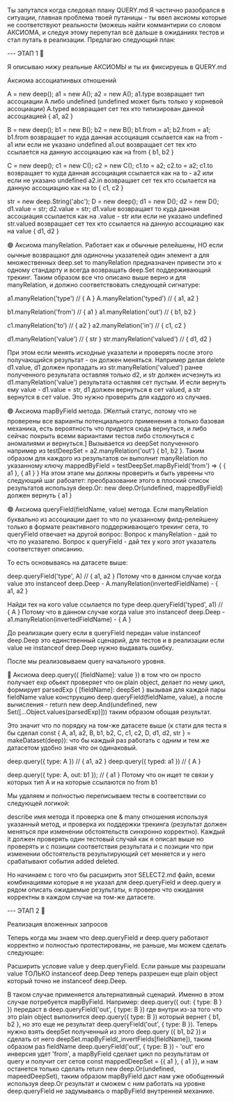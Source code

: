 Ты запутался когда следовал плану QUERY.md
Я частично разобрался в ситуации, главная проблема твоей путаницы - ты ввел аксиомы которые не соответствуют реальности (можешь найти коммантирии со словом АКСИОМА, и следуя этому перепутал всё дальше в ожиданиях тестов и стал путать в реализации. Предлагаю следующий план:

--- ЭТАП 1 🔴

Я описываю нижу реальные АКСИОМЫ и ты их фиксируешь в QUERY.md

Аксиома ассоциатинвых отношений

A = new deep(); a1 = new A(); a2 = new A();
a1.type возвращает тип ассоциации A либо undefined (undefined может быть только у корневой ассоциации)
A.typed возвращает сет тех кто типизирован данной ассоциацией { a1, a2 }

B = new deep(); b1 = new B(); b2 = new B(); b1.from = a1; b2.from = a1;
b1.from возвращает то куда данная ассоциация ссылается как на from - a1 или если не указано undefined
a1.out возвращает сет тех кто ссылается на данную ассоциацию как на from { b1, b2 }

C = new deep(); c1 = new C(); c2 = new C(); c1.to = a2; c2.to = a2;
c1.to возвращает то куда данная ассоциация ссылается как на to - a2 или если не указано undefined
a2.in возвращает сет тех кто ссылается на данную ассоциацию как на to { c1, c2 }

str = new deep.String('abc');
D = new deep(); d1 = new D(); d2 = new D(); d1.value = str; d2.value = str;
d1.value возвращает то куда данная ассоциация ссылается как на .value - str или если не указано undefined
str.valued возвращает сет тех кто ссылается на данную ассоциацию как на value { d1, d2 }

🟢 Аксиома manyRelation. Работает как и обычные релейшены, НО если оычные возвращают для одиночны указателей один элемент а для множественных deep.set то manyRelation предназначен привести это к одному стандарту и всегда возвращать deep.Set поддерживающий трекинг. Таким образом все что описано выше верно и для manyRelation, и должно соответствовать следующей сигнатуре:

a1.manyRelation('type') // { A }
A.manyRelation('typed') // { a1, a2 }

b1.manyRelation('from') // { a1 }
a1.manyRelation('out') // { b1, b2 }

c1.manyRelation('to') // { a2 }
a2.manyRelation('in') // { c1, c2 }

d1.manyRelation('value') // { str }
str.manyRelation('valued') // { d1, d2 }

При этом если менять исходные указатели и проверять после этого получающийся результат - он должен меняться. Например делая delete d1.value, d1 должен пропадать из str.manyRelation('valued') ранее полученного результата оставляя только d2, и str должен исчезнуть из d1.manyRelation('value') результата оставляя сет пустым. И если вернуть ему value - d1.value = str, d1 должен вернуться в сет valued, а str вернутся в сет value. Это нужно проверить для каддого из случаев.

🟢 Аксиома mapByField метода.
[Желтый статус, потому что не проверены все варианты потенциального применения а только базовая механика, есть вероятность что придется сюда вернуться, и либо сейчас покрыть всеми вариантами тестов либо столкнуться с аномалиями и вернуться.]
Вызывается из deepSet полученного например из testDeepSet = a2.manyRelation('out') { b1, b2 }.
Таким образом для каждого из результатов он выполнит manyRelation по указанному ключу 
mappedByField = testDeepSet.mapByField('from') => { { a1 }, { a1 } }
На этом этапе мы должны проверить и быть увреены что следующий шаг рабоатет: преобразование этого в плоский список результатов используя deep.Or:
new deep.Or(undefined, mappedByField) должен вернуть { a1 }

🟢 Аксиома queryField(fieldName, value) метода. Если manyRelation буквально из ассоциации дает то что по указанному филд-релейшену только в формате реактивного поддерживающего трекинг сета, то queryField отвечает на другой вопрос:
Вопрос к manyRelation - дай то что по указателю.
Вопрос к queryField - дай тех у кого этот указатель соответствует описанию.

То есть основываясь на датасете выше:

deep.queryField('type', A) // { a1, a2 }
Потому что в данном случае когда value это instanceof deep.Deep -  A.manyRelation(invertedFieldName) - { a1, a2 }

Найди тех на кого value ссылается по type
deep.queryField('typed', a1) // { A }
Потому что в данном случае когда value это instanceof deep.Deep -  a1.manyRelation(invertedFieldName) - { A }

До реализации query если в queryField передан value instanceof deep.Deep это единственный сценарий, для тестов и в реализации если value не instanceof deep.Deep нужно выдавать ошибку.

После мы реализовываем query начального уровня.

🔴 Аксиома deep.query({ [fieldName]: value }) в том что он просто получает exp обьект проверяет что он plain object, делает по нему цикл, формирует parsedExp { [fieldName]: deepSet } вызывая для каждой пары fieldName value конструкцию deep.queryField(fieldName, value), а после вычисления - return new deep.And(undefined, new Set([...Object.values(parsedExp)])) таким образом обощая результат.

Это значит что по порядку на том-же датасете выше (к стати для теста я бы сделал const { A, a1, a2, B, b1, b2, C, c1, c2, D, d1, d2, str } = makeDataset(deep)): что бы каждый раз работать с одним и тем же датасетом удобно зная что он одинаковый.

deep.query({ type: A }) // { a1, a2 }
deep.query({ typed: a1 }) // { A }

deep.query({ type: A, out: b1 }); // { a1 } 
Потому что он ищет те связи у которых тип A и на которые ссылаются по from b1

Мы удаляем и полностью переписываем тесты в соответствии со следующей логикой:

describe имя метода
it проверка one & many отношения используя указанный метод, и проверка их поддержки трекинга (результат должен меняться при изменении обстоятельств синхронно корректно). Каждый it должен проверять один тестовый случай как я описал выше но проверять и с позиции соответствия результата и с позиции что при изменении обстоятельств результирующий сет меняется и у него срабатывают события added deleted.

Но начинаем с того что бы расширить этот SELECT2.md файл, всеми комбинациями которые я не указал для deep.queryField и deep.query и рядом описать ожидаемые результаты, я проверю что ожидания корректны в каждом случае на том-же датасете.

--- ЭТАП 2 🔴

Реализация вложенных запросов

Теперь когда мы знаем что deep.queryField и deep.query работают корректно и полностью протестированы, не раньше, мы можем сделать следующее:

Расширить условие value у deep.queryField. Если раньше мы разрешали value ТОЛЬКО instanceof deep.Deep теперь разрешен еще plain object который точно не instanceof deep.Deep.

В таком случае применяется альтернативный сценарий. Именно в этом случае потребуется mapByField.
Например:
deep.query({ out: { type: B } }) передаст в deep.queryField('out', { type: B }) где внутри из-за того что это plain object выполнится deep.query({ type: B }) который вернет { b1, b2 }, но это еще не результат deep.queryField('out', { type: B }). Теперь нужно взять deepSet полученный из этого deep.query ({ b1, b2 }) и сделать от него deepSet.mapByField(_invertFields[fieldName]), таким образом раз fieldName deep.queryField('out', { type: B }) - 'out' его инверсия удет 'from', а mapByField сделает цикл по результатам от query и получит сет сетов const mappedDeepSet = {{ a1 }, { a1 }}, и нам останется только сделать return new deep.Or(undefined, mapeedDeepSet), таким образом mapByField даст нам уже обобщенный используя deep.Or результат и сможем с ним работать на уровне deep.queryField не задумываясь о mapByField внутренней механике.
